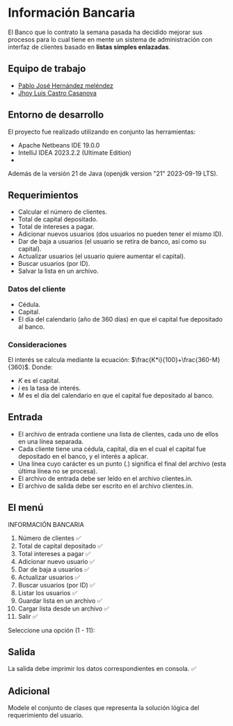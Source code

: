 # Información Bancaria
El Banco que lo contrato la semana pasada ha decidido mejorar sus procesos para lo cual
tiene en mente un sistema de administración con interfaz de clientes basado en **listas
simples enlazadas**.

## Equipo de trabajo
- [Pablo José Hernández meléndez](https://github.com/pablohernandezm)
- [Jhoy Luis Castro Casanova](https://www.linkedin.com/in/jhoy-luis-castro-casanova-061142249/)

## Entorno de desarrollo
El proyecto fue realizado utilizando en conjunto las herramientas:
- Apache Netbeans IDE 19.0.0
- IntelliJ IDEA 2023.2.2 (Ultimate Edition)
- 
Además de la versión 21 de Java (openjdk version "21" 2023-09-19 LTS).

## Requerimientos
- Calcular el número de clientes.
- Total de capital depositado.
- Total de intereses a pagar.
- Adicionar nuevos usuarios (dos usuarios no pueden tener el mismo ID).
- Dar de baja a usuarios (el usuario se retira de banco, así como su capital).
- Actualizar usuarios (el usuario quiere aumentar el capital).
- Buscar usuarios (por ID).
- Salvar la lista en un archivo.

### Datos del cliente
- Cédula.
- Capital.
- El día del calendario (año de 360 días) en que el capital fue depositado al banco.

### Consideraciones
El interés se calcula mediante la ecuación: $\frac{K*i}{100}+\frac{360-M}{360}$.
Donde:
- $K$ es el capital.
- $i$ es la tasa de interés.
- $M$ es el día del calendario en que el capital fue depositado al banco.

## Entrada
- El archivo de entrada contiene una lista de clientes, cada uno de ellos en una línea
separada.
- Cada cliente tiene una cédula, capital, día en el cual el capital fue depositado en
el banco, y el interés a aplicar.
- Una línea cuyo carácter es un punto (.) significa el final del archivo (esta última línea no se
procesa).
- El archivo de entrada debe ser leído en el archivo clientes.in.
- El archivo de salida debe ser escrito en el archivo clientes.in.

## El menú
INFORMACIÓN BANCARIA
1. Número de clientes ✅
2. Total de capital depositado ✅
3. Total intereses a pagar ✅
4. Adicionar nuevo usuario ✅
5. Dar de baja a usuarios ✅
6. Actualizar usuarios ✅
7. Buscar usuarios (por ID) ✅
8. Listar los usuarios ✅
9. Guardar lista en un archivo ✅
10. Cargar lista desde un archivo ✅
11. Salir ✅

Seleccione una opción (1 - 11):

##  Salida
La salida debe imprimir los datos correspondientes en consola. ✅

## Adicional
Modele el conjunto de clases que representa la solución lógica del requerimiento del usuario.